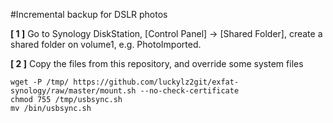 #Incremental backup for DSLR photos

**[ 1 ]** Go to Synology DiskStation, [Control Panel] -> [Shared Folder], create a shared folder on volume1, e.g. PhotoImported.

**[ 2 ]** Copy the files from this repository, and override some system files
```
wget -P /tmp/ https://github.com/luckylz2git/exfat-synology/raw/master/mount.sh --no-check-certificate
chmod 755 /tmp/usbsync.sh
mv /bin/usbsync.sh


```